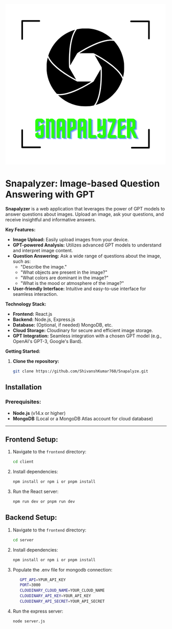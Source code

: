 ![Snapalyzer Logo](https://github.com/ShivanshKumar760/Snapalyze/blob/master/Snapalyzer.png)
# Snapalyzer: Image-based Question Answering with GPT

**Snapalyzer** is a web application that leverages the power of GPT models to answer questions about images. Upload an image, ask your questions, and receive insightful and informative answers.

**Key Features:**

* **Image Upload:** Easily upload images from your device.
* **GPT-powered Analysis:** Utilizes advanced GPT models to understand and interpret image content.
* **Question Answering:** Ask a wide range of questions about the image, such as:
    * "Describe the image."
    * "What objects are present in the image?"
    * "What colors are dominant in the image?"
    * "What is the mood or atmosphere of the image?"
* **User-friendly Interface:** Intuitive and easy-to-use interface for seamless interaction.

**Technology Stack:**

* **Frontend:** React.js 
* **Backend:** Node.js, Express.js
* **Database:** (Optional, if needed) MongoDB, etc.
* **Cloud Storage:** Cloudinary for secure and efficient image storage.
* **GPT Integration:** Seamless integration with a chosen GPT model (e.g., OpenAI's GPT-3, Google's Bard).

**Getting Started:**

1. **Clone the repository:**
   ```bash
   git clone https://github.com/ShivanshKumar760/Snapalyze.git
## Installation

### Prerequisites:

- **Node.js** (v14.x or higher)
- **MongoDB** (Local or a MongoDB Atlas account for cloud database)

---

## Frontend Setup:

1. Navigate to the `frontend` directory:
   ```bash
   cd client
2. Install dependencies:
   ```bash
   npm install or npm i or pnpm install
3. Run the React server:
   ```bash
   npm run dev or pnpm run dev

## Backend Setup:

1. Navigate to the `frontend` directory:
   ```bash
   cd server
2. Install dependencies:
   ```bash
   npm install or npm i or pnpm install
3. Populate the .env file for mongodb connection:
   ```bash
      GPT_API=YPUR_API_KEY
      PORT=3000
      CLOUDINARY_CLOUD_NAME=YOUR_CLOUD_NAME
      CLOUDINARY_API_KEY=YOUR_API_KEY
      CLOUDINARY_API_SECRET=YOUR_API_SECRET
4. Run the express server:
   ```bash
   node server.js
